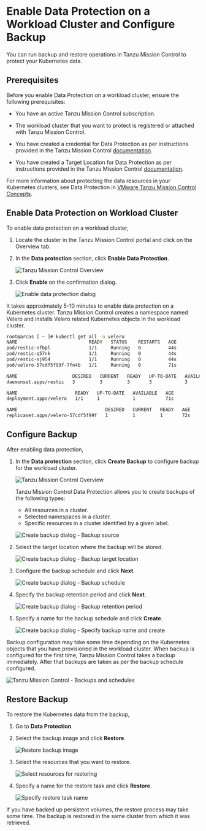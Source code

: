 # Enable Data Protection on a Workload Cluster and Configure Backup

You can run backup and restore operations in Tanzu Mission Control to protect your Kubernetes data.

## Prerequisites
Before you enable Data Protection on a workload cluster, ensure the following prerequisites:

- You have an active Tanzu Mission Control subscription.

- The workload cluster that you want to protect is registered or attached with Tanzu Mission Control.

- You have created a credential for Data Protection as per instructions provided in the Tanzu Mission Control [documentation](https://techdocs.broadcom.com/us/en/vmware-tanzu/standalone-components/tanzu-mission-control/saas/tanzu-mission-control-documentation/tanzumc-using-GUID-4F349EE4-9C64-4243-84FF-D287F497A3D0.html).

- You have created a Target Location for Data Protection as per instructions provided in the Tanzu Mission Control [documentation](https://techdocs.broadcom.com/us/en/vmware-tanzu/standalone-components/tanzu-mission-control/saas/tanzu-mission-control-documentation/tanzumc-using-GUID-867683CE-8AF0-4DC7-9121-81AD507EDB3B.html).

For more information about protecting the data resources in your Kubernetes clusters, see Data Protection in [VMware Tanzu Mission Control Concepts](https://techdocs.broadcom.com/us/en/vmware-tanzu/standalone-components/tanzu-mission-control/saas/tanzu-mission-control-documentation/tanzumc-concepts-GUID-C16557BC-EB1B-4414-8E63-28AD92E0CAE5.html).

## Enable Data Protection on Workload Cluster

To enable data protection on a workload cluster, 

1. Locate the cluster in the Tanzu Mission Control portal and click on the Overview tab. 
2. In the **Data protection** section, click **Enable Data Protection**.

    ![Tanzu Mission Control Overview](img/tko-data-protection/tko-dp01.png)

3. Click **Enable** on the confirmation dialog.

    ![Enable data protection dialog](img/tko-data-protection/tko-dp02.png)

It takes approximately 5-10 minutes to enable data protection on a Kubernetes cluster. Tanzu Mission Control creates a namespace named Velero and installs Velero related Kubernetes objects in the workload cluster.

```bash
root@arcas [ ~ ]# kubectl get all -n velero
NAME                          READY   STATUS    RESTARTS   AGE
pod/restic-nfbpl              1/1     Running   0          44s
pod/restic-q57nk              1/1     Running   0          44s
pod/restic-sj954              1/1     Running   0          44s
pod/velero-57cdf5f99f-7fn4b   1/1     Running   0          71s

NAME                    DESIRED   CURRENT   READY   UP-TO-DATE   AVAILABLE   NODE SELECTOR   AGE
daemonset.apps/restic   3         3         3       3            3           <none>          45s

NAME                     READY   UP-TO-DATE   AVAILABLE   AGE
deployment.apps/velero   1/1     1            1           71s

NAME                                DESIRED   CURRENT   READY   AGE
replicaset.apps/velero-57cdf5f99f   1         1         1       72s
```

## Configure Backup

After enabling data protection, 

1. In the **Data protection** section, click **Create Backup** to configure backup for the workload cluster.

    ![Tanzu Mission Control Overview](img/tko-data-protection/tko-dp03.png)

    Tanzu Mission Control Data Protection allows you to create backups of the following types:

      - All resources in a cluster.
      - Selected namespaces in a cluster.
      - Specific resources in a cluster identified by a given label.

    ![Create backup dialog - Backup source](img/tko-data-protection/tko-dp04.png)

1. Select the target location where the backup will be stored.

    ![Create backup dialog - Backup target location](img/tko-data-protection/tko-dp05.png)

1. Configure the backup schedule and click **Next**.

    ![Create backup dialog - Backup schedule](img/tko-data-protection/tko-dp06.png)

1. Specify the backup retention period and click **Next**.

    ![Create backup dialog - Backup retention period](img/tko-data-protection/tko-dp07.png)

1. Specify a name for the backup schedule and click **Create**.

    ![Create backup dialog - Specify backup name and create](img/tko-data-protection/tko-dp08.png)

Backup configuration may take some time depending on the Kubernetes objects that you have provisioned in the workload cluster. When backup is configured for the first time, Tanzu Mission Control takes a backup immediately. After that backups are taken as per the backup schedule configured.

![Tanzu Mission Control - Backups and schedules ](img/tko-data-protection/tko-dp09.png)

## Restore Backup

To restore the Kubernetes data from the backup, 

1. Go to **Data Protection**.
2. Select the backup image and click **Restore**.

    ![Restore backup image](img/tko-data-protection/tko-dp10.png)

3. Select the resources that you want to restore.  

    ![Select resources for restoring](img/tko-data-protection/tko-dp11.png)

4. Specify a name for the restore task and click **Restore**.

    ![Specify restore task name](img/tko-data-protection/tko-dp12.png)

If you have backed up persistent volumes, the restore process may take some time. The backup is restored in the same cluster from which it was retrieved.
